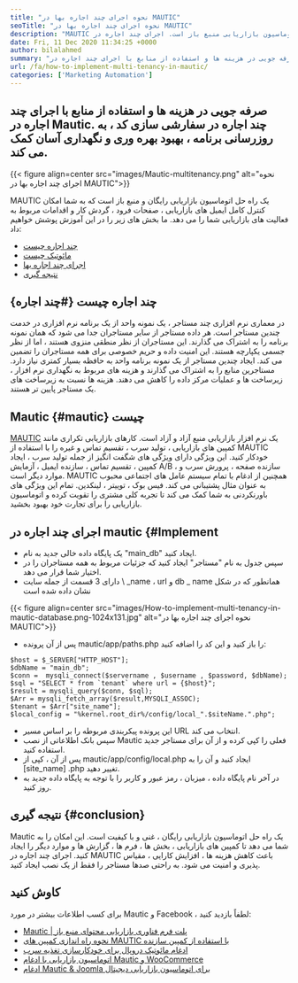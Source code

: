```yaml
---
title: "نحوه اجرای چند اجاره بها در MAUTIC" 
seoTitle: "نحوه اجرای چند اجاره بها در MAUTIC" 
description: "MAUTIC یک راه حل اتوماسیون بازاریابی منبع باز است. اجرای چند اجاره در MAUTIC باعث کاهش هزینه ها ، بهبود کارایی و امنیت می شود." 
date: Fri, 11 Dec 2020 11:34:25 +0000
author: bilalahmed
summary: "صرفه جویی در هزینه ها و استفاده از منابع با اجرای چند اجاره در Mautic. چند اجاره در سفارشی سازی کد ، به روزرسانی برنامه ، بهبود بهره وری و نگهداری آسان کمک می کند." 
url: /fa/how-to-implement-multi-tenancy-in-mautic/
categories: ['Marketing Automation']
---
```


## صرفه جویی در هزینه ها و استفاده از منابع با اجرای چند اجاره در Mautic. چند اجاره در سفارشی سازی کد ، به روزرسانی برنامه ، بهبود بهره وری و نگهداری آسان کمک می کند.

{{< figure align=center src="images/Mautic-multitenancy.png" alt="نحوه اجرای چند اجاره بها در MAUTIC">}}

MAUTIC یک راه حل اتوماسیون بازاریابی رایگان و منبع باز است که به شما امکان کنترل کامل ایمیل های بازاریابی ، صفحات فرود ، گردش کار و اقدامات مربوط به فعالیت های بازاریابی شما را می دهد. ما بخش های زیر را در این آموزش پوشش خواهیم داد:
  * [چند اجاره چیست][1]
  * [مائوتیک چیست][2]
  * [اجرای چند اجاره بها][3]
  * [نتیجه گیری][4]

## چند اجاره چیست   {#چند اجاره}
در معماری نرم افزاری چند مستاجر ، یک نمونه واحد از یک برنامه نرم افزاری در خدمت چندین مستاجر است. هر داده مستاجر از سایر مستاجران جدا می شود که همان نمونه برنامه را به اشتراک می گذارند. این مستاجران از نظر منطقی منزوی هستند ، اما از نظر جسمی یکپارچه هستند. این امنیت داده و حریم خصوصی برای همه مستاجران را تضمین می کند. ایجاد چندین مستاجر از یک نمونه برنامه واحد به حافظه بسیار کمتری نیاز دارد. مستاجرین منابع را به اشتراک می گذارند و هزینه های مربوط به نگهداری نرم افزار ، زیرساخت ها و عملیات مرکز داده را کاهش می دهند. هزینه ها نسبت به زیرساخت های یک مستاجر پایین تر هستند.

## Mautic   {#mautic} چیست
[MAUTIC][5] یک نرم افزار بازاریابی منبع آزاد و آزاد است. کارهای بازاریابی تکراری مانند کمپین های بازاریابی ، تولید سرب ، تقسیم تماس و غیره را با استفاده از MAUTIC خودکار کنید. این ویژگی دارای ویژگی های شگفت انگیز از جمله تولید سرب ، ایجاد کمپین ، تقسیم تماس ، سازنده ایمیل ، آزمایش A/B ، سازنده صفحه ، پرورش سرب و موارد دیگر است. MAUTIC همچنین از ادغام با تمام سیستم عامل های اجتماعی محبوب به عنوان مثال پشتیبانی می کند. فیس بوک ، توییتر ، لینکدین. تمام این ویژگی های باورنکردنی به شما کمک می کند تا تجربه کلی مشتری را تقویت کرده و اتوماسیون بازاریابی را برای تجارت خود بهبود بخشید.

## اجرای چند اجاره در mautic   {#Implement
  * یک پایگاه داده خالی جدید به نام "main_db" ایجاد کنید.
  * سپس جدول به نام "مستاجر" ایجاد کنید که جزئیات مربوط به همه مستاجران را در اختیار شما قرار می دهد.
  * دارای 3 قسمت از جمله سایت \ _name ، url و db _ name همانطور که در شکل نشان داده شده است

{{< figure align=center src="images/How-to-implement-multi-tenancy-in-mautic-database.png-1024x131.jpg" alt="نحوه اجرای چند اجاره بها در MAUTIC">}}

  * پس از آن پرونده mautic/app/paths.php را باز کنید و این کد را اضافه کنید:
```
$host = $_SERVER["HTTP_HOST"];
$dbName = "main_db";
$conn =  mysqli_connect($servername , $username , $password, $dbName);
$sql = "SELECT * from `tenant` where url = {$host}";
$result = mysqli_query($conn, $sql);
$Arr = mysqli_fetch_array($result,MYSQLI_ASSOC);
$tenant = $Arr["site_name"];
$local_config = "%kernel.root_dir%/config/local_".$siteName.".php";
```
  * این پرونده پیکربندی مربوطه را بر اساس مسیر URL انتخاب می کند.
  * سپس بانک اطلاعاتی از نصب Mautic فعلی را کپی کرده و از آن برای مستاجر جدید استفاده کنید.
  * پس از آن ، کپی از mautic/app/config/local.php ایجاد کنید و آن را به [site_name] .php تغییر دهید.
  * در آخر نام پایگاه داده ، میزبان ، رمز عبور و کاربر را با توجه به پایگاه داده جدید به روز کنید.

## نتیجه گیری   {#conclusion}
Mautic یک راه حل اتوماسیون بازاریابی رایگان ، غنی و با کیفیت است. این امکان را به شما می دهد تا کمپین های بازاریابی ، بخش ها ، فرم ها ، گزارش ها و موارد دیگر را ایجاد کنید. اجرای چند اجاره در MAUTIC باعث کاهش هزینه ها ، افزایش کارایی ، مقیاس پذیری و امنیت می شود. به راحتی صدها مستاجر را فقط از یک نصب ایجاد کنید.

## کاوش کنید
برای کسب اطلاعات بیشتر در مورد Mautic و Facebook ، لطفاً بازدید کنید:
  * [Mautic | پلت فرم فناوری بازاریابی محتوای منبع باز][5]
  * [نحوه راه اندازی کمپین های MAUTIC با استفاده از کمپین سازنده][6]
  * [ادغام مائوتیک دروپال برای خودکارسازی تغذیه سرب][7]
  * [اتوماسیون بازاریابی با ادغام Mautic و WooCommerce][8]
  * [ادغام Mautic & Joomla برای اتوماسیون بازاریابی دیجیتال][9]

  
[1]: #multi-tenancy
[2]: #mautic
[3]: #implement
[4]: #conclusion
[5]: https://products.containerize.com/marketing-automation/mautic
[6]: https://blog.containerize.com/marketing-automation/how-to-setup-marketing-campaigns-using-mautic-campaign-builder/
[7]: https://blog.containerize.com/content-management/drupal-tutorial-automate-lead-growth-with-drupal-mautic/
[8]: https://blog.containerize.com/blogging/marketing-automation-using-mautic-and-wordpress-woocommerce/
[9]: https://blog.containerize.com/content-management/integrate-mautic-with-joomla-for-marketing-automation/
